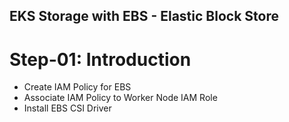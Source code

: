 ## EKS Storage with EBS - Elastic Block Store
# Step-01: Introduction
- Create IAM Policy for EBS
- Associate IAM Policy to Worker Node IAM Role
- Install EBS CSI Driver
